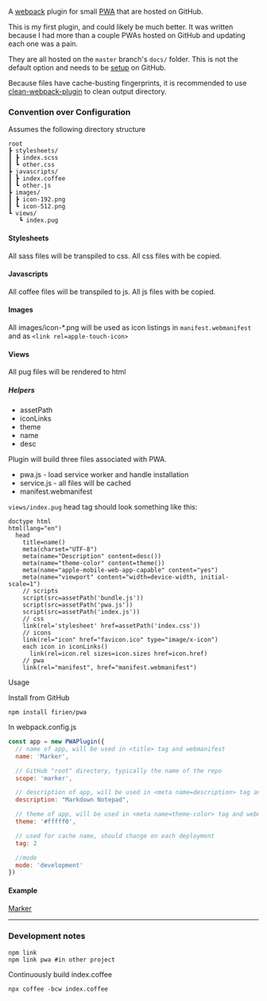 A [webpack](https://webpack.js.org) plugin for small [PWA](https://developer.mozilla.org/en-US/docs/Web/Apps/Progressive) that are hosted on GitHub.

This is my first plugin, and could likely be much better. It was written because I had more than a couple PWAs hosted on GitHub and updating each one was a pain.

They are all hosted on the `master` branch's `docs/` folder. This is not the default option and needs to be [setup](https://help.github.com/articles/configuring-a-publishing-source-for-github-pages/#publishing-your-github-pages-site-from-a-docs-folder-on-your-master-branch) on GitHub.

Because files have cache-busting fingerprints, it is recommended to use [clean-webpack-plugin](https://github.com/johnagan/clean-webpack-plugin) to clean output directory.

### Convention over Configuration

Assumes the following directory structure

    root
    ┣ stylesheets/
    ┃ ┣ index.scss
    ┃ ┗ other.css
    ┣ javascripts/
    ┃ ┣ index.coffee
    ┃ ┗ other.js
    ┣ images/
    ┃ ┣ icon-192.png
    ┃ ┗ icon-512.png
    ┗ views/
       ┗ index.pug

#### Stylesheets
All sass files will be transpiled to css. All css files with be copied.

#### Javascripts
All coffee files will be transpiled to js. All js files with be copied.

#### Images
All images/icon-*.png will be used as icon listings in `manifest.webmanifest` and as `<link rel=apple-touch-icon>`

#### Views
All pug files will be rendered to html

##### Helpers

* assetPath
* iconLinks
* theme
* name
* desc

Plugin will build three files associated with PWA.

* pwa.js - load service worker and handle installation
* service.js - all files will be cached
* manifest.webmanifest

`views/index.pug` head tag should look something like this:

```pug
doctype html
html(lang="en")
  head
    title=name()
    meta(charset="UTF-8")
    meta(name="Description" content=desc())
    meta(name="theme-color" content=theme())
    meta(name="apple-mobile-web-app-capable" content="yes")
    meta(name="viewport" content="width=device-width, initial-scale=1")
    // scripts
    script(src=assetPath('bundle.js'))
    script(src=assetPath('pwa.js'))
    script(src=assetPath('index.js'))
    // css
    link(rel='stylesheet' href=assetPath('index.css'))
    // icons
    link(rel="icon" href="favicon.ico" type="image/x-icon")
    each icon in iconLinks()
      link(rel=icon.rel sizes=icon.sizes href=icon.href)
    // pwa
    link(rel="manifest", href="manifest.webmanifest")
```

Usage

Install from GitHub

    npm install firien/pwa

In webpack.config.js

```js
const app = new PWAPlugin({
  // name of app, will be used in <title> tag and webmanifest
  name: 'Marker',

  // GitHub "root" directory, typically the name of the repo
  scope: 'marker',

  // description of app, will be used in <meta name=description> tag and webmanifest
  description: "Markdown Notepad",

  // theme of app, will be used in <meta name=theme-color> tag and webmanifest
  theme: '#fffff0',

  // used for cache name, should change on each deployment
  tag: 2

  //mode
  mode: 'development'
})
```

#### Example

[Marker](https://github.com/firien/marker)

---

### Development notes

    npm link
    npm link pwa #in other project

Continuously build index.coffee

    npx coffee -bcw index.coffee
